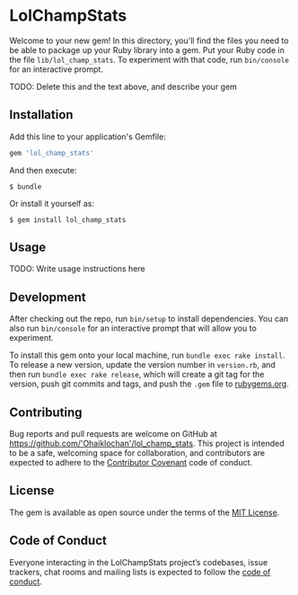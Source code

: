 # LolChampStats

Welcome to your new gem! In this directory, you'll find the files you need to be able to package up your Ruby library into a gem. Put your Ruby code in the file `lib/lol_champ_stats`. To experiment with that code, run `bin/console` for an interactive prompt.

TODO: Delete this and the text above, and describe your gem

## Installation

Add this line to your application's Gemfile:

```ruby
gem 'lol_champ_stats'
```

And then execute:

    $ bundle

Or install it yourself as:

    $ gem install lol_champ_stats

## Usage

TODO: Write usage instructions here

## Development

After checking out the repo, run `bin/setup` to install dependencies. You can also run `bin/console` for an interactive prompt that will allow you to experiment.

To install this gem onto your local machine, run `bundle exec rake install`. To release a new version, update the version number in `version.rb`, and then run `bundle exec rake release`, which will create a git tag for the version, push git commits and tags, and push the `.gem` file to [rubygems.org](https://rubygems.org).

## Contributing

Bug reports and pull requests are welcome on GitHub at https://github.com/'Ohaiklochan'/lol_champ_stats. This project is intended to be a safe, welcoming space for collaboration, and contributors are expected to adhere to the [Contributor Covenant](http://contributor-covenant.org) code of conduct.

## License

The gem is available as open source under the terms of the [MIT License](https://opensource.org/licenses/MIT).

## Code of Conduct

Everyone interacting in the LolChampStats project’s codebases, issue trackers, chat rooms and mailing lists is expected to follow the [code of conduct](https://github.com/'Ohaiklochan'/lol_champ_stats/blob/master/CODE_OF_CONDUCT.md).
